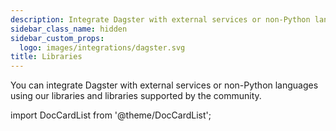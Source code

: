 ```yaml
---
description: Integrate Dagster with external services or non-Python languages using Dagster libraries and libraries supported by the community.
sidebar_class_name: hidden
sidebar_custom_props:
  logo: images/integrations/dagster.svg
title: Libraries
---
```


You can integrate Dagster with external services or non-Python languages using our libraries and libraries supported by the community.

import DocCardList from '@theme/DocCardList';

<DocCardList />
